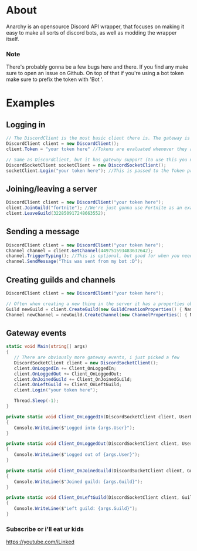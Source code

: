 # About
Anarchy is an opensource Discord API wrapper, that focuses on making it easy to make all sorts of discord bots,
as well as modding the wrapper itself.

### Note
There's probably gonna be a few bugs here and there. If you find any make sure to open an issue on Github.
On top of that if you're using a bot token make sure to prefix the token with 'Bot '.


# Examples

## Logging in
```csharp
// The DiscordClient is the most basic client there is. The gateway is NOT available for this client
DiscordClient client = new DiscordClient();
client.Token = "your token here" //Tokens are evaluated whenever they are put in here. It'll trigger an AccessDeniedException if it's invalid

// Same as DiscordClient, but it has gateway support (to use this you need to include Discord.Gateway)
DiscordSocketClient socketClient = new DiscordSocketClient();
socketClient.Login("your token here"); //This is passed to the Token property, meaning that an AccessDeniedException will also be triggered here if the token is invalid 
```

## Joining/leaving a server
```csharp
DiscordClient client = new DiscordClient("your token here");
client.JoinGuild("fortnite"); //We're just gonna use Fortnite as an example
client.LeaveGuild(322850917248663552);
```

## Sending a message
```csharp
DiscordClient client = new DiscordClient("your token here");
Channel channel = client.GetChannel(449751593483632642);
channel.TriggerTyping(); //This is optional, but good for when you need the cooldown of sending a channel message (if there is one)
channel.SendMessage("This was sent from my bot :D");
```

## Creating guilds and channels
```csharp
DiscordClient client = new DiscordClient("your token here");

// Often when creating a new thing in the server it has a properties object that has some settings
Guild newGuild = client.CreateGuild(new GuildCreationProperties() { Name = "cool stuff", Icon = Image.FromFile("icon.png"), Region = "eu-central" });
Channel newChannel = newGuild.CreateChannel(new ChannelProperties() { Name = "my new channel", Type = ChannelType.Text });
```

## Gateway events
```csharp
static void Main(string[] args)
{
   // There are obviously more gateway events, i just picked a few
   DiscordSocketClient client = new DiscordSocketClient();
   client.OnLoggedIn += Client_OnLoggedIn;
   client.OnLoggedOut += Client_OnLoggedOut;
   client.OnJoinedGuild += Client_OnJoinedGuild;
   client.OnLeftGuild += Client_OnLeftGuild;
   client.Login("your token here");

   Thread.Sleep(-1);
}

private static void Client_OnLoggedIn(DiscordSocketClient client, UserEventArgs args)
{
   Console.WriteLine($"Logged into {args.User}");
}

private static void Client_OnLoggedOut(DiscordSocketClient client, UserEventArgs args)
{
   Console.WriteLine($"Logged out of {args.User}");
}

private static void Client_OnJoinedGuild(DiscordSocketClient client, GuildEventArgs args)
{
   Console.WriteLine($"Joined guild: {args.Guild}");
}

private static void Client_OnLeftGuild(DiscordSocketClient client, GuildEventArgs args)
{
   Console.WriteLine($"Left guild: {args.Guild}");
}
```


### Subscribe or i'll eat ur kids
https://youtube.com/iLinked

